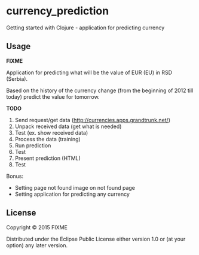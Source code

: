 # currency_prediction

Getting started with Clojure - application for predicting currency

## Usage

**FIXME**

Application for predicting what will be the value of EUR (EU) in RSD (Serbia).

Based on the history of the currency change (from the beginning of 2012 till today) predict the value for tomorrow.

**TODO**

1. Send request/get data (http://currencies.apps.grandtrunk.net/)
2. Unpack received data (get what is needed)
3. Test (ex. show received data)
4. Process the data (training)
5. Run prediction
6. Test
7. Present prediction (HTML)
8. Test

Bonus:
- Setting page not found image on not found page
- Setting application for predicting any currency


## License

Copyright © 2015 FIXME

Distributed under the Eclipse Public License either version 1.0 or (at
your option) any later version.
